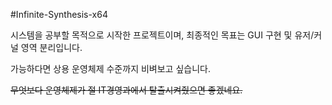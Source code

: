 #Infinite-Synthesis-x64

시스템을 공부할 목적으로 시작한 프로젝트이며,
최종적인 목표는 GUI 구현 및 유저/커널 영역 분리입니다.

가능하다면 상용 운영체제 수준까지 비벼보고 싶습니다.

~~무엇보다 운영체제가 절 IT경영과에서 탈출시켜줬으면 좋겠네요.~~




